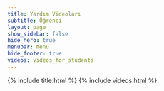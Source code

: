 ```yaml
---
title: Yardım Videoları
subtitle: Öğrenci
layout: page
show_sidebar: false
hide_hero: true
menubar: menu
hide_footer: true
videos: videos_for_students
---
```


{% include title.html %}
{% include videos.html %}
